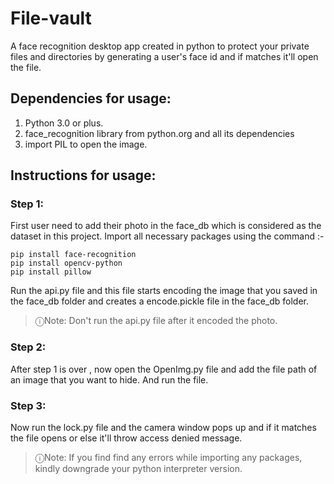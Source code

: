 # File-vault
A face recognition desktop app created in python to protect your private files and directories by generating a user's face id and if matches it'll open the file.

## Dependencies for usage:
  1. Python 3.0 or plus.
  2. face_recognition library from python.org and all its dependencies
  3. import PIL to open the image.

## Instructions for usage:
 
 ### **Step 1:**
  First user need to add their photo in the face_db which is considered as the dataset in this project.
  Import all necessary packages using the command :-
  ```
  pip install face-recognition
  pip install opencv-python
  pip install pillow
  ```
  Run the api.py file and this file starts encoding the image that you saved in the face_db folder and creates a
  encode.pickle file in the face_db folder.
  > &#9432;Note:
  > Don't run the api.py file after it encoded the photo.
  
 ### **Step 2:**
   After step 1 is over , now open the OpenImg.py file and add the file path of an image that you want to
   hide. And run the file.  

### **Step 3:**  
   Now run the lock.py file and the camera window pops up and if it matches the file opens or else it'll throw access     denied message.
   
> &#9432;Note:
>  If you find find any errors while importing any packages, kindly downgrade your python interpreter version.
  
